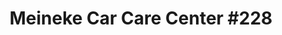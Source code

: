 ---
title: "Meineke Car Care Center #228"
url: /middletown/meineke-car-care-center-228/
shop: Autowerkstatt
---